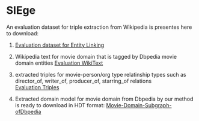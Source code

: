 # SIEge
An evaluation dataset for triple extraction from Wikipedia is presentes here to download:

1. [Evaluation dataset for Entity Linking](https://github.com/einan/WeDGeM "WeDGem")

2. Wikipedia text for movie domain that is tagged by Dbpedia movie domain entities
[Evaluation WikiText](https://drive.google.com/file/d/1REbRjMRNYqnLy2ma65owW4p5TI7z2l4X/view?usp=sharing "Evaluation WikiText") 

3. extracted triples for movie-person/org type relatinship types such as director_of, writer_of, producer_of, starring_of relations  
[Evaluation Triples](https://drive.google.com/open?id=1npqGcMpyPg4yHdfjaxk0i9xMHE-Nx4L0 "Evaluation Triples")

4. Extracted domain model for movie domain from Dbpedia by our method is ready to download in HDT format: [Movie-Domain-Subgraph-ofDbpedia](https://drive.google.com/open?id=14X7Tm1K8_5Rp8cPbs_LTM-biFwCFsahU "MovieDomainRDFModel-HDT-Format") 
